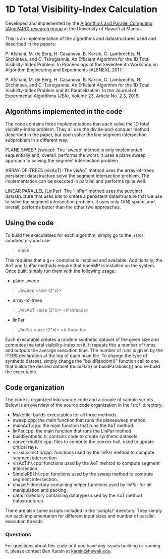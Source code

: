 # 1D Total Visibility-Index Calculation

Developed and implemented by the <a href=http://algoparc.ics.hawaii.edu/>Algorithms and Parallel Computing (AlgoPARC) research group</a> at the University of Hawai'i at Manoa.

This is an implementation of the algorithms and datastructures used and described in the papers:

P. Afshani, M. de Berg, H. Casanova, B. Karsin, C. Lambrechts, N. Sitchinava, and C. Tsirogiannis. An Efficient Algorithm for the 1D Total Visibility-Index Problem. In Proceedings of the Seventeenth Workshop on Algorithm Engineering and Experiments (ALENEX), 2017.

P. Afshani, M. de Berg, H. Casanova, B. Karsin, C. Lambrechts, N. Sitchinava, and C. Tsirogiannis. An Efficient Algorithm for the 1D Total Visibility-Index Problem and its Parallelization. In the Journal of Experimental Algorithms (JEA), Volume 23, Article No. 2.3, 2018. 

## Algorithms implemented in the code

The code contains three implementations that each solve the 1D total visibility-index problem.  They all use the divide-and-conquer method described in the paper, but each solve the line segment intersection subproblem in a different way.

PLANE SWEEP (sweep):
The 'sweep' method is only implemented sequentially and, overall, performs the worst.  It uses a plane sweep approach to solving the segment intersection problem

ARRAY-OF-TREES (visAoT):
The visAoT method uses the array-of-trees persistent datastructure solve the segment intersection problem.  The implementation can be executed in parallel and performs quite well.  

LINEAR PARALLEL (LinPar):
The 'linPar' method uses the succinct datastructure that uses bits to create a persistent datastructure that we use to solve the segment intersection problem.  It uses only O(N) space, and, overall, performs better than the other two approaches.

## Using the code

To build the executables for each algorithm, simply go to the ./src/ subdirectory and use:
> make

This requires that a g++ compiler is installed and available.  Additionally, the AoT and LinPar methods require that openMP is installed on the system.  Once built, simply run them with the following usage:

- plane sweep
> ./sweep <size (2^x)>

- array-of-trees
> ./visAoT <size (2^x)> <# threads>

- linPar
> ./linPar <size (2^x)> <# threads>

Each executable creates a random synthetic dataset of the given size and computes the total visibility-index on it.  It repeats this a number of times and outputs the average execution time.  The number of runs is given by the ITERS declaration at the top of each main file.  To change the type of synthetic dataset, simply change the "buildRandom()" function call to one that builds the desired dataset (buildFlat() or buildParabolic()) and re-build the executable.

## Code organization

The code is organized into source code and a couple of sample scripts.  Below is an overview of the source code organization in the 'src/' directory:

- Makefile: builds executables for all three methods.
- sweep.cpp: the main function that runs the planesweep method.
- mainAoT.cpp: the main function that runs the AoT method.
- linPar.cpp: the main function that runs the LinPar method.
- buildSynthetic.h: contains code to create synthetic datasets.
- converxhull.h/.cpp: files to compute the convex hull, used to update critical rays.
- vis-succinct.h/cpp: functions used by the linPar method to compute segment intersection.
- visAoT.h/.cpp: functions used by the AoT mehtod to compute segment intersection.
- SimpleRBI.h/.cpp: functions used by the sweep method to compute segment intersection.
- chazel/: directory containing helper functions used by linPar for bit manipulation and packing.
- data/: directory containing datatypes used by the AoT method datastructures.

There are also some scripts included in the 'scripts/' directory.  They simply run each implementation for different input sizes and number of parallel execution threads.


### Questions

For questions about this code or if you have any issues building or running it, please contact Ben Karsin at karsin@hawaii.edu.
